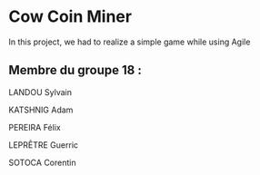 # Cow Coin Miner

In this project, we had to realize a simple game while using Agile

## Membre du groupe 18 :

LANDOU Sylvain

KATSHNIG Adam

PEREIRA Félix

LEPRÊTRE Guerric

SOTOCA Corentin
